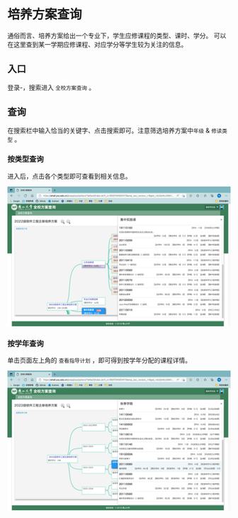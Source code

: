 # 培养方案查询

通俗而言、培养方案给出一个专业下，学生应修课程的类型、课时、学分。
可以在这里查到某一学期应修课程、对应学分等学生较为关注的信息。

## 入口

登录-，搜索进入 `全校方案查询` 。

## 查询

在搜索栏中输入恰当的关键字、点击搜索即可。注意筛选培养方案中`年级` & `修读类型` 。

### 按类型查询

进入后，点击各个类型即可查看到相关信息。

![按类型查询](./images/program_type.png)

### 按学年查询

单击页面左上角的 `查看指导计划` ，即可得到按学年分配的课程详情。

![按学年查询](./images/program_year.png)